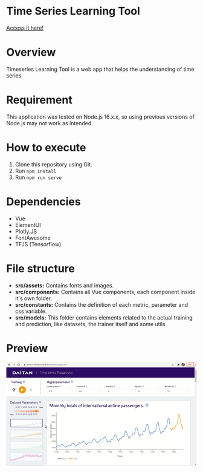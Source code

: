 # Time Series Learning Tool

[Access it here!](https://daitan-innovation.github.io/timeseries-playground/)

# Overview

Timeseries Learning Tool is a web app that helps the understanding of time series

# Requirement

This application was tested on Node.js 16.x.x, so using previous versions of Node.js may not work as intended. 

# How to execute

1. Clone this repository using Git.
2. Run ```npm install```
3. Run ```npm run serve```

# Dependencies

- Vue
- ElementUI
- Plotly.JS
- FontAwesome
- TFJS (Tensorflow)

# File structure

- **src/assets:** Contains fonts and images.
- **src/components:** Contains all Vue components, each component inside it's own folder.
- **src/constants:** Contains the definition of each metric, parameter and css variable.
- **src/models:** This folder contains elements related to the actual training and prediction, like datasets, the
  trainer itself and some utils.

# Preview

![image-preview](./preview.gif)
